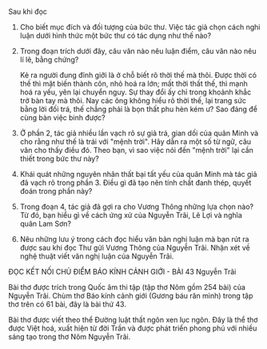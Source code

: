 Sau khi đọc

1. Cho biết mục đích và đối tượng của bức thư. Việc tác giả chọn cách nghi luận dưới hình thức một bức thư có tác dụng như thế nào?

2. Trong đoạn trích dưới đây, câu văn nào nêu luận điểm, câu văn nào nêu lí lẽ, bằng chứng?

   Kẻ ra người đung đỉnh giỡi là ở chỗ biết rõ thời thế mà thôi. Được thời có thế thì mặt biến thành côn, nhỏ hoá ra lớn; mất thời thất thế, thì mạnh hoá ra yếu, yên lại chuyển nguy. Sự thay đổi ấy chỉ trong khoảnh khắc trở bàn tay mà thôi. Nay các ông không hiểu rõ thời thế, lại trang sức bằng lời đối trá, thế chẳng phải là bọn thất phu hèn kém ư? Sao đáng để cùng bàn việc binh được?

3. Ở phần 2, tác giả nhiều lần vạch rõ sự giả trá, gian dối của quân Minh và cho rằng như thế là trái với "mệnh trời". Hãy dẫn ra một số từ ngữ, câu văn cho thấy điều đó. Theo bạn, vì sao việc nói đến "mệnh trời" lại cần thiết trong bức thư này?

4. Khái quát những nguyên nhân thất bại tất yếu của quân Minh mà tác giả đã vạch rõ trong phần 3. Điều gì đã tạo nên tính chất đanh thép, quyết đoán trong phần này?

5. Trong đoạn 4, tác giả đã gợi ra cho Vương Thông những lựa chọn nào? Từ đó, bạn hiểu gì về cách ứng xử của Nguyễn Trãi, Lê Lợi và nghĩa quân Lam Sơn?

6. Nêu những lưu ý trong cách đọc hiểu văn bản nghị luận mà bạn rút ra được sau khi đọc Thư gửi Vương Thông của Nguyễn Trãi. Nhận xét về nghệ thuật viết văn nghị luận của Nguyễn Trãi.

ĐỌC KẾT NỐI CHỦ ĐIỂM
BÁO KÍNH CẢNH GIỚI - BÀI 43
Nguyễn Trãi

Bài thơ được trích trong Quốc âm thi tập (tập thơ Nôm gồm 254 bài) của Nguyễn Trãi. Chùm thơ Báo kính cảnh giới (Gương báu răn mình) trong tập thơ trên có 61 bài, đây là bài thứ 43.

Bài thơ được viết theo thể Đường luật thất ngôn xen lục ngôn. Đây là thể thơ được Việt hoá, xuất hiện từ đời Trần và được phát triển phong phú với nhiều sáng tạo trong thơ Nôm Nguyễn Trãi.